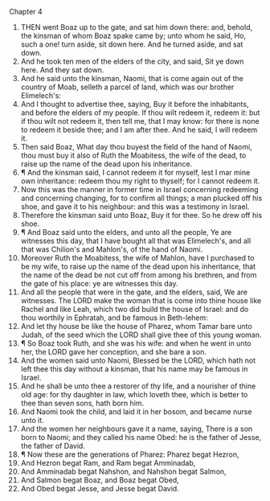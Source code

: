 

Chapter 4

1. THEN went Boaz up to the gate, and sat him down there: and, behold, the kinsman of whom Boaz spake came by; unto whom he said, Ho, such a one!  turn aside, sit down here.  And he turned aside, and sat down.
2. And he took ten men of the elders of the city, and said, Sit ye down here.  And they sat down.
3. And he said unto the kinsman, Naomi, that is come again out of the country of Moab, selleth a parcel of land, which was our brother Elimelech's:
4. And I thought to advertise thee, saying, Buy it before the inhabitants, and before the elders of my people.  If thou wilt redeem it, redeem it: but if thou wilt not redeem it, then tell me, that I may know: for there is none to redeem it beside thee; and I am after thee.  And he said, I will redeem it.
5. Then said Boaz, What day thou buyest the field of the hand of Naomi, thou must buy it also of Ruth the Moabitess, the wife of the dead, to raise up the name of the dead upon his inheritance.
6. ¶ And the kinsman said, I cannot redeem it for myself, lest I mar mine own inheritance: redeem thou my right to thyself; for I cannot redeem it.
7. Now this was the manner in former time in Israel concerning redeeming and concerning changing, for to confirm all things; a man plucked off his shoe, and gave it to his neighbour: and this was a testimony in Israel.
8. Therefore the kinsman said unto Boaz, Buy it for thee.  So he drew off his shoe.
9. ¶ And Boaz said unto the elders, and unto all the people, Ye are witnesses this day, that I have bought all that was Elimelech's, and all that was Chilion's and Mahlon's, of the hand of Naomi.
10. Moreover Ruth the Moabitess, the wife of Mahlon, have I purchased to be my wife, to raise up the name of the dead upon his inheritance, that the name of the dead be not cut off from among his brethren, and from the gate of his place: ye are witnesses this day.
11. And all the people that were in the gate, and the elders, said, We are witnesses.  The LORD make the woman that is come into thine house like Rachel and like Leah, which two did build the house of Israel: and do thou worthily in Ephratah, and be famous in Beth-lehem:
12. And let thy house be like the house of Pharez, whom Tamar bare unto Judah, of the seed which the LORD shall give thee of this young woman.
13. ¶ So Boaz took Ruth, and she was his wife: and when he went in unto her, the LORD gave her conception, and she bare a son.
14. And the women said unto Naomi, Blessed be the LORD, which hath not left thee this day without a kinsman, that his name may be famous in Israel.
15. And he shall be unto thee a restorer of thy life, and a nourisher of thine old age: for thy daughter in law, which loveth thee, which is better to thee than seven sons, hath born him.
16. And Naomi took the child, and laid it in her bosom, and became nurse unto it.
17. And the women her neighbours gave it a name, saying, There is a son born to Naomi; and they called his name Obed: he is the father of Jesse, the father of David.
18. ¶ Now these are the generations of Pharez: Pharez begat Hezron,
19. And Hezron begat Ram, and Ram begat Amminadab,
20. And Amminadab begat Nahshon, and Nahshon begat Salmon,
21. And Salmon begat Boaz, and Boaz begat Obed,
22. And Obed begat Jesse, and Jesse begat David.
